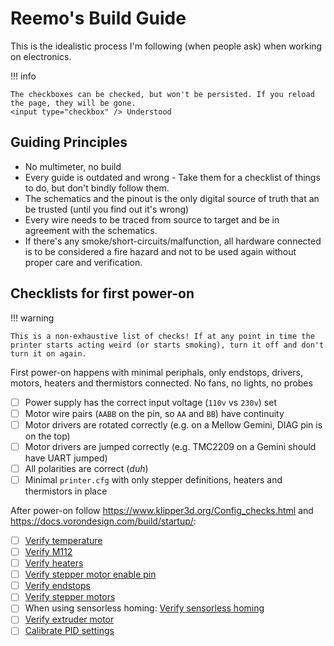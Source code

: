 # Reemo's Build Guide

This is the idealistic process I'm following (when people ask) when working on electronics.

!!! info

    The checkboxes can be checked, but won't be persisted. If you reload the page, they will be gone.
    <input type="checkbox" /> Understood

## Guiding Principles

- No multimeter, no build
- Every guide is outdated and wrong - Take them for a checklist of things to do, but don't bindly follow them.
- The schematics and the pinout is the only digital source of truth that an be trusted (until you find out it's wrong)
- Every wire needs to be traced from source to target and be in agreement with the schematics.
- If there's any smoke/short-circuits/malfunction, all hardware connected is to be considered a fire hazard and not to be used again without proper care and verification.

## Checklists for first power-on

!!! warning

    This is a non-exhaustive list of checks! If at any point in time the printer starts acting weird (or starts smoking), turn it off and don't turn it on again.

First power-on happens with minimal periphals, only endstops, drivers, motors, heaters and thermistors connected. No fans, no lights, no probes

- [ ] Power supply has the correct input voltage (`110v` vs `230v`) set
- [ ] Motor wire pairs (`AABB` on the pin, so `AA` and `BB`) have continuity
- [ ] Motor drivers are rotated correctly (e.g. on a Mellow Gemini, DIAG pin is on the top)
- [ ] Motor drivers are jumped correctly (e.g. TMC2209 on a Gemini should have UART jumped)
- [ ] All polarities are correct (_duh_)
- [ ] Minimal `printer.cfg` with only stepper definitions, heaters and thermistors in place

After power-on follow <https://www.klipper3d.org/Config_checks.html> and <https://docs.vorondesign.com/build/startup/>:

- [ ] [Verify temperature](https://www.klipper3d.org/Config_checks.html#verify-temperature)
- [ ] [Verify M112](https://www.klipper3d.org/Config_checks.html#verify-m112)
- [ ] [Verify heaters](https://www.klipper3d.org/Config_checks.html#verify-heaters)
- [ ] [Verify stepper motor enable pin](https://www.klipper3d.org/Config_checks.html#verify-stepper-motor-enable-pin)
- [ ] [Verify endstops](https://www.klipper3d.org/Config_checks.html#verify-endstops)
- [ ] [Verify stepper motors](https://www.klipper3d.org/Config_checks.html#verify-stepper-motors)
- [ ] When using sensorless homing: [Verify sensorless homing](https://www.klipper3d.org/TMC_Drivers.html#sensorless-homing)
- [ ] [Verify extruder motor](https://www.klipper3d.org/Config_checks.html#verify-extruder-motor)
- [ ] [Calibrate PID settings](https://www.klipper3d.org/Config_checks.html#calibrate-pid-settings)
